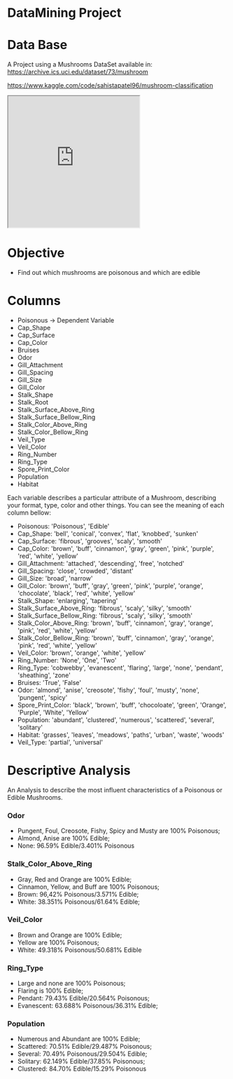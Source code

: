 # DataMining Project

# Data Base
A Project using a Mushrooms DataSet available in: https://archive.ics.uci.edu/dataset/73/mushroom

https://www.kaggle.com/code/sahistapatel96/mushroom-classification

<div style="display: inline-block">

  <iframe src="https://www.kaggle.com/code/sahistapatel96/mushroom-classification?scriptVersionId=51326635&cellId=4" height="300">
  </iframe>

  <!-- <img align="center" alt="Java" src="https://www.kaggle.com/code/sahistapatel96/mushroom-classification?scriptVersionId=51326635&cellId=4"> -->

</div> <br />

# Objective
- Find out which mushrooms are poisonous and which are edible

# Columns
- Poisonous -> Dependent Variable
- Cap_Shape 
- Cap_Surface
- Cap_Color
- Bruises
- Odor
- Gill_Attachment
- Gill_Spacing
- Gill_Size
- Gill_Color
- Stalk_Shape
- Stalk_Root
- Stalk_Surface_Above_Ring
- Stalk_Surface_Bellow_Ring
- Stalk_Color_Above_Ring
- Stalk_Color_Bellow_Ring
- Veil_Type
- Veil_Color
- Ring_Number
- Ring_Type
- Spore_Print_Color
- Population
- Habitat

Each variable describes a particular attribute of a Mushroom, describing your format, type, color and other things.
You can see the meaning of each column bellow:

- Poisonous: 'Poisonous', 'Edible'
- Cap_Shape: 'bell', 'conical', 'convex', 'flat', 'knobbed', 'sunken'
- Cap_Surface: 'fibrous', 'grooves', 'scaly', 'smooth'
- Cap_Color: 'brown', 'buff', 'cinnamon', 'gray', 'green', 'pink', 'purple', 'red', 'white', 'yellow'
- Gill_Attachment: 'attached', 'descending', 'free', 'notched'
- Gill_Spacing: 'close', 'crowded', 'distant'
- Gill_Size: 'broad', 'narrow'
- Gill_Color: 'brown', 'buff', 'gray', 'green', 'pink', 'purple', 'orange', 'chocolate', 'black', 'red', 'white', 'yellow'
- Stalk_Shape: 'enlarging', 'tapering'
- Stalk_Surface_Above_Ring: 'fibrous', 'scaly', 'silky', 'smooth'
- Stalk_Surface_Bellow_Ring: 'fibrous', 'scaly', 'silky', 'smooth'
- Stalk_Color_Above_Ring: 'brown', 'buff', 'cinnamon', 'gray', 'orange', 'pink', 'red', 'white', 'yellow'
- Stalk_Color_Bellow_Ring: 'brown', 'buff', 'cinnamon', 'gray', 'orange', 'pink', 'red', 'white', 'yellow'
- Veil_Color: 'brown', 'orange', 'white', 'yellow'
- Ring_Number: 'None', 'One', 'Two'
- Ring_Type: 'cobwebby', 'evanescent', 'flaring', 'large', 'none', 'pendant', 'sheathing', 'zone'
- Bruises: 'True', 'False'
- Odor: 'almond', 'anise', 'creosote', 'fishy', 'foul', 'musty', 'none', 'pungent', 'spicy'
- Spore_Print_Color: 'black', 'brown', 'buff', 'chocoloate', 'green', 'Orange', 'Purple', 'White', 'Yellow'
- Population: 'abundant', 'clustered', 'numerous', 'scattered', 'several', 'solitary'
- Habitat: 'grasses', 'leaves', 'meadows', 'paths', 'urban', 'waste', 'woods'
- Veil_Type: 'partial', 'universal'

# Descriptive Analysis
An Analysis to describe the most influent characteristics of a Poisonous or Edible Mushrooms.

### Odor
- Pungent, Foul, Creosote, Fishy, Spicy and Musty are 100% Poisonous;
- Almond, Anise are 100% Edible;
- None: 96.59% Edible/3.401% Poisonous

### Stalk_Color_Above_Ring
- Gray, Red and Orange are 100% Edible;
- Cinnamon, Yellow, and Buff are 100% Poisonous;
- Brown: 96,42% Poisonous/3.571% Edible;
- White: 38.351% Poisonous/61.64% Edible;

### Veil_Color
- Brown and Orange are 100% Edible;
- Yellow are 100% Poisonous;
- White: 49.318% Poisonous/50.681% Edible

### Ring_Type
- Large and none are 100% Poisonous;
- Flaring is 100% Edible;
- Pendant: 79.43% Edible/20.564% Poisonous;
- Evanescent: 63.688% Poisonous/36.31% Edible;

### Population
- Numerous and Abundant are 100% Edible;
- Scattered: 70.51% Edible/29.487% Poisonous;
- Several: 70.49% Poisonous/29.504% Edible;
- Solitary: 62.149% Edible/37.85% Poisonous;
- Clustered: 84.70% Edible/15.29% Poisonous